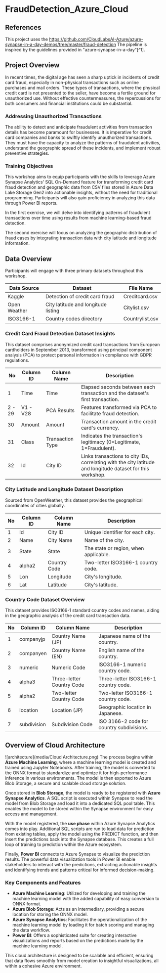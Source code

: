 # FraudDetection_Azure_Cloud

## References

This project uses the https://github.com/CloudLabsAI-Azure/azure-synapse-in-a-day-demos/tree/master/fraud-detection The pipeline is inspired by the guidelines provided in "azure-synapse-in-a-day"[^1].

## Project Overview

In recent times, the digital age has seen a sharp uptick in incidents of credit card fraud, especially in non-physical transactions such as online purchases and mail orders. These types of transactions, where the physical credit card is not presented to the seller, have become a fertile ground for unauthorized use. Without effective countermeasures, the repercussions for both consumers and financial institutions could be substantial.

### Addressing Unauthorized Transactions

The ability to detect and anticipate fraudulent activities from transaction details has become paramount for businesses. It is imperative for credit card companies and banks to swiftly identify unauthorized transactions. They must have the capacity to analyze the patterns of fraudulent activities, understand the geographic spread of these incidents, and implement robust preventive strategies.

### Training Objectives

This workshop aims to equip participants with the skills to leverage Azure Synapse Analytics' SQL On-Demand feature for transforming credit card fraud detection and geographic data from CSV files stored in Azure Data Lake Storage Gen2 into actionable insights, without the need for traditional programming. Participants will also gain proficiency in analyzing this data through Power BI reports.

In the first exercise, we will delve into identifying patterns of fraudulent transactions over time using results from machine learning-based fraud detection.

The second exercise will focus on analyzing the geographic distribution of fraud cases by integrating transaction data with city latitude and longitude information.

## Data Overview

Participants will engage with three primary datasets throughout this workshop.

| Data Source | Dataset | File Name |
| --- | --- | --- |
| Kaggle | Detection of credit card fraud | Creditcard.csv |
| Open Weather | City latitude and longitude listing | Citylist.csv |
| ISO3166-1 | Country codes directory | Countrylist.csv |

### Credit Card Fraud Detection Dataset Insights

This dataset comprises anonymized credit card transactions from European cardholders in September 2013, transformed using principal component analysis (PCA) to protect personal information in compliance with GDPR regulations.

| No | Column ID | Column Name | Description |
| -- | --------- | ----------- | ----------- |
| 1 | Time | Time | Elapsed seconds between each transaction and the dataset's first transaction. |
| 2 - 29 | V1 - V28 | PCA Results | Features transformed via PCA to facilitate fraud detection. |
| 30 | Amount | Amount | Transaction amount in the credit card's currency. |
| 31 | Class | Transaction Type | Indicates the transaction's legitimacy (0=Legitimate, 1=Fraudulent). |
| 32 | Id | City ID | Links transactions to city IDs, correlating with the city latitude and longitude dataset for this workshop. |

### City Latitude and Longitude Dataset Description

Sourced from OpenWeather, this dataset provides the geographical coordinates of cities globally.

| No | Column ID | Column Name | Description |
| -- | --------- | ----------- | ----------- |
| 1 | Id | City ID | Unique identifier for each city. |
| 2 | Name | City Name | Name of the city. |
| 3 | State | State | The state or region, when applicable. |
| 4 | alpha2 | Country Code | Two-letter ISO3166-1 country code. |
| 5 | Lon | Longitude | City's longitude. |
| 6 | Lat | Latitude | City's latitude. |

### Country Code Dataset Overview

This dataset provides ISO3166-1 standard country codes and names, aiding in the geographic analysis of the credit card transaction data.

| No | Column ID | Column Name | Description |
| -- | --------- | ----------- | ----------- |
| 1 | companyjp | Country Name (JP) | Japanese name of the country. |
| 2 | companyen | Country Name (EN) | English name of the country. |
| 3 | numeric | Numeric Code | ISO3166-1 numeric country code. |
| 4 | alpha3 | Three-letter Country Code | Three-letter ISO3166-1 country code. |
| 5 | alpha2 | Two-letter Country Code | Two-letter ISO3166-1 country code. |
| 6 | location | Location (JP) | Geographic location in Japanese. |
| 7 | subdivision | Subdivision Code | ISO 3166-2 code for country subdivisions.


## Overview of Cloud Architecture
![architecture](media/Cloud Architecture.png)
The process begins within **Azure Machine Learning**, where a machine learning model is created and trained using Jupyter Notebooks. After training, the model is converted to the ONNX format to standardize and optimize it for high-performance inference in various environments. The model is then exported to Azure Blob Storage, a secure and scalable cloud storage solution.

Once stored in **Blob Storage**, the model is ready to be registered with **Azure Synapse Analytics**. A SQL script is executed within Synapse to read the model from Blob Storage and load it into a dedicated SQL pool table. This enables the model to be stored within the Synapse environment for easy access and management.

With the model registered, the **use phase** within Azure Synapse Analytics comes into play. Additional SQL scripts are run to load data for prediction from existing tables, apply the model using the PREDICT function, and then insert the predictions back into the Synapse database. This creates a full loop of training to prediction within the Azure ecosystem.

Finally, **Power BI** connects to Azure Synapse to visualize the prediction results. The powerful data visualization tools in Power BI enable stakeholders to interact with the predictions, extracting actionable insights and identifying trends and patterns critical for informed decision-making.

### Key Components and Features

- **Azure Machine Learning**: Utilized for developing and training the machine learning model with the added capability of easy conversion to ONNX format.
- **Azure Blob Storage**: Acts as an intermediary, providing a secure location for storing the ONNX model.
- **Azure Synapse Analytics**: Facilitates the operationalization of the machine learning model by loading it for batch scoring and managing the data workflow.
- **Power BI**: Offers a sophisticated suite for creating interactive visualizations and reports based on the predictions made by the machine learning model.

This cloud architecture is designed to be scalable and efficient, ensuring that data flows smoothly from model creation to insightful visualizations, all within a cohesive Azure environment.
